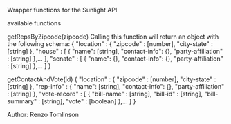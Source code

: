 Wrapper functions for the Sunlight API

available functions

getRepsByZipcode(zipcode)
Calling this function will return an object with the following schema:
{
    "location" : {
        "zipcode" : [number],
        "city-state" : [string]
    },
    "house" : [
        {
            "name": [string],
            "contact-info": {},
            "party-affiliation" : [string]
        },...
    ],
    "senate" : [
        {
            "name": {},
            "contact-info": {},
            "party-affiliation" : [string]
        },...
    ]
}

getContactAndVote(id)
{
    "location" : {
        "zipcode" : [number],
        "city-state" : [string]
    },
    "rep-info" : {
        "name": [string],
        "contact-info": {},
        "party-affiliation" : [string]
    },
    "vote-record" : [ {
        "bill-name" : [string],
        "bill-id" : [string],
        "bill-summary" : [string],
        "vote" : [boolean]
        },...
    ]
}



Author: Renzo Tomlinson
